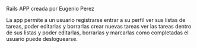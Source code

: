 Rails APP creada por Eugenio Perez

La app permite a un usuario registrarse
entrar a su perfil
ver sus listas de tareas, poder editarlas y borrarlas
crear nuevas tareas
ver las tareas dentro de sus listas y poder editarlas, borrarlas y marcarlas como completadas
el usuario puede desloguearse.
